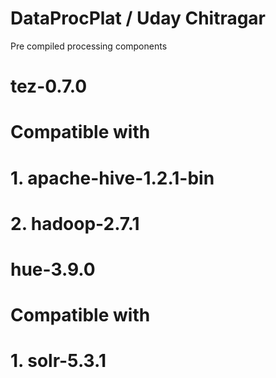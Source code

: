 DataProcPlat / Uday Chitragar
===================================
Pre compiled processing components

#     tez-0.7.0
#     Compatible with
#     1.  apache-hive-1.2.1-bin
#     2.  hadoop-2.7.1

#     hue-3.9.0
#     Compatible with
#     1. solr-5.3.1

